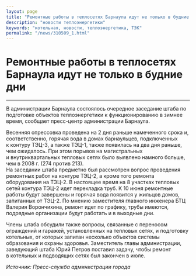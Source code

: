 ```yaml
---
layout: page
title: "Ремонтные работы в теплосетях Барнаула идут не только в будние дни"
description: "новости теплоэнергетики"
keywords: "котельная, новости, теплоэнергетика, ТЭК"
permalink: "/news/310509_1.html"
---
```






# Ремонтные работы в теплосетях Барнаула идут не только в будние дни

****

В администрации Барнаула состоялось очередное заседание штаба по подготовке объектов теплоэнергетики к функционированию в зимнее время, сообщает пресс-центр администрации Барнаула.

Весенняя опрессовка проведена на 2 дня раньше намеченного срока и, соответственно, горячая вода в домах барнаульцев, подключенных к контуру ТЭЦ-3, а также ТЭЦ-1, также появилась на два дня раньше, чем ожидалось. При этом порывов на магистральных и внутриквартальных тепловых сетях было выявлено намного больше, чем в 2008 г. (274 против 213).  
На заседании штаба предметно был рассмотрен вопрос проведения ремонтных работ на контуре ТЭЦ-2, а кроме того ремонта оборудования на ТЭЦ-2. В настоящее время на 8 участках тепловых сетей контура ТЭЦ-2 идет перекладка труб. К 10 июня ремонтные работы будут завершены и горячая вода появится у жильцов домов, запитанных от ТЭЦ-2. По мнению заместителя главного инженера БТЦ Валерия Ворончихина, ремонт идет по графику, трубы имеются, подрядные организации будут работать и в выходные дни.

Члены штаба обсудили также вопросы, связанные с переносом ограждений и гаражей, установленных на тепловых сетях, и подготовку котельных, от которых запитан несколько объектов системы образования и охраны здоровья. Заместитель главы администрации, заведующий штаба Юрий Петров поставил задачу, чтобы ремонт в котельных и подводящих сетях был закончен в июле.

_Источник: Пресс-служба администрации города_


</td>  
<td>



